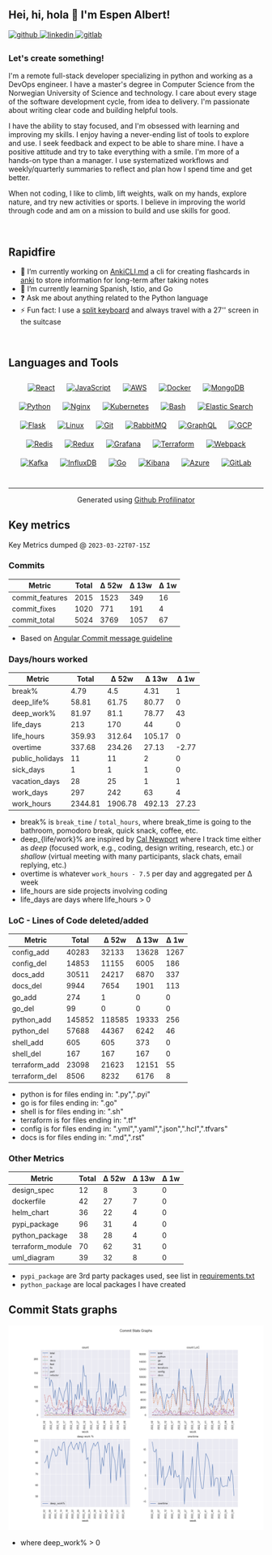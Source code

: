 ## Hei, hi, hola 👋 I'm Espen Albert!  
  

<a href="https://github.com/EspenAlbert" target="_blank">
<img src=https://img.shields.io/badge/github-%2324292e.svg?&style=for-the-badge&logo=github&logoColor=white alt=github style="margin-bottom: 5px;" />
</a>
<a href="https://linkedin.com/in/espen-albert-b97424ba" target="_blank">
<img src=https://img.shields.io/badge/linkedin-%231E77B5.svg?&style=for-the-badge&logo=linkedin&logoColor=white alt=linkedin style="margin-bottom: 5px;" />
</a>
<a href="https://gitlab.com/EspenAlbert" target="_blank">
<img src=https://img.shields.io/badge/gitlab-330F63.svg?&style=for-the-badge&logo=gitlab&logoColor=white alt=gitlab style="margin-bottom: 5px;" />
</a>  
  

### Let's create something!  
I'm a remote full-stack developer specializing in python and working as a DevOps engineer. I have a master's degree in Computer Science from the Norwegian University of Science and technology. 
I care about every stage of the software development cycle, from idea to delivery. I'm passionate about writing clear code and building helpful tools. 

I have the ability to stay focused, and I'm obsessed with learning and improving my skills. I enjoy having a never-ending list of tools to explore and use. I seek feedback and expect to be able to share mine. I have a positive attitude and try to take everything with a smile. I'm more of a hands-on type than a manager.
I use systematized workflows and weekly/quarterly summaries to reflect and plan how I spend time and get better. 

When not coding, I like to climb, lift weights, walk on my hands, explore nature, and try new activities or sports. I believe in improving the world through code and am on a mission to build and use skills for good.  
  

<br/>  


## Rapidfire  
- 🔭 I’m currently working on [AnkiCLI.md](projects/anki_cli.md) a cli for creating flashcards in [anki](https://apps.ankiweb.net/) to store information for long-term after taking notes    
- 🌱 I’m currently learning Spanish, Istio, and Go  
- ❓ Ask me about anything related to the Python language  
- ⚡ Fun fact: I use a [split keyboard](https://www.zsa.io/moonlander/) and always travel with a 27'' screen in the suitcase  
<br/>  


## Languages and Tools  
<div align="center">  
<a href="https://reactjs.org/" target="_blank"><img style="margin: 10px" src="https://profilinator.rishav.dev/skills-assets/react-original-wordmark.svg" alt="React" height="25" /></a>  
<a href="https://www.javascript.com/" target="_blank"><img style="margin: 10px" src="https://profilinator.rishav.dev/skills-assets/javascript-original.svg" alt="JavaScript" height="25" /></a>  
<a href="https://aws.amazon.com/" target="_blank"><img style="margin: 10px" src="https://profilinator.rishav.dev/skills-assets/amazonwebservices-original-wordmark.svg" alt="AWS" height="25" /></a>  
<a href="https://www.docker.com/" target="_blank"><img style="margin: 10px" src="https://profilinator.rishav.dev/skills-assets/docker-original-wordmark.svg" alt="Docker" height="25" /></a>  
<a href="https://www.mongodb.com/" target="_blank"><img style="margin: 10px" src="https://profilinator.rishav.dev/skills-assets/mongodb-original-wordmark.svg" alt="MongoDB" height="25" /></a>  
<a href="https://www.python.org/" target="_blank"><img style="margin: 10px" src="https://profilinator.rishav.dev/skills-assets/python-original.svg" alt="Python" height="25" /></a>  
<a href="https://www.nginx.com/" target="_blank"><img style="margin: 10px" src="https://profilinator.rishav.dev/skills-assets/nginx-original.svg" alt="Nginx" height="25" /></a>  
<a href="https://kubernetes.io/" target="_blank"><img style="margin: 10px" src="https://profilinator.rishav.dev/skills-assets/kubernetes-icon.svg" alt="Kubernetes" height="25" /></a>  
<a href="https://www.gnu.org/software/bash/" target="_blank"><img style="margin: 10px" src="https://profilinator.rishav.dev/skills-assets/gnu_bash-icon.svg" alt="Bash" height="25" /></a>  
<a href="https://www.elastic.co/" target="_blank"><img style="margin: 10px" src="https://profilinator.rishav.dev/skills-assets/elasticsearch.png" alt="Elastic Search" height="25" /></a>  
<a href="https://flask.palletsprojects.com/" target="_blank"><img style="margin: 10px" src="https://profilinator.rishav.dev/skills-assets/flask.png" alt="Flask" height="25" /></a>  
<a href="https://www.linux.org/" target="_blank"><img style="margin: 10px" src="https://profilinator.rishav.dev/skills-assets/linux-original.svg" alt="Linux" height="25" /></a>  
<a href="https://github.com/" target="_blank"><img style="margin: 10px" src="https://profilinator.rishav.dev/skills-assets/git-scm-icon.svg" alt="Git" height="25" /></a>  
<a href="https://www.rabbitmq.com/" target="_blank"><img style="margin: 10px" src="https://profilinator.rishav.dev/skills-assets/rabbitmq-icon.svg" alt="RabbitMQ" height="25" /></a>  
<a href="https://graphql.org/" target="_blank"><img style="margin: 10px" src="https://profilinator.rishav.dev/skills-assets/graphql.png" alt="GraphQL" height="25" /></a>  
<a href="https://cloud.google.com/" target="_blank"><img style="margin: 10px" src="https://profilinator.rishav.dev/skills-assets/google_cloud-icon.svg" alt="GCP" height="25" /></a>  
<a href="https://redis.io/" target="_blank"><img style="margin: 10px" src="https://profilinator.rishav.dev/skills-assets/redis-original-wordmark.svg" alt="Redis" height="25" /></a>  
<a href="https://redux.js.org/" target="_blank"><img style="margin: 10px" src="https://profilinator.rishav.dev/skills-assets/redux-original.svg" alt="Redux" height="25" /></a>  
<a href="https://grafana.com/" target="_blank"><img style="margin: 10px" src="https://profilinator.rishav.dev/skills-assets/grafana.png" alt="Grafana" height="25" /></a>  
<a href="https://www.terraform.io/" target="_blank"><img style="margin: 10px" src="https://profilinator.rishav.dev/skills-assets/terraformio-icon.svg" alt="Terraform" height="25" /></a>  
<a href="https://webpack.js.org/" target="_blank"><img style="margin: 10px" src="https://profilinator.rishav.dev/skills-assets/webpack-original.svg" alt="Webpack" height="25" /></a>  
<a href="https://kafka.apache.org/" target="_blank"><img style="margin: 10px" src="https://profilinator.rishav.dev/skills-assets/apache_kafka-icon.svg" alt="Kafka" height="25" /></a>  
<a href="https://www.influxdata.com/" target="_blank"><img style="margin: 10px" src="https://profilinator.rishav.dev/skills-assets/influxdb.svg" alt="InfluxDB" height="25" /></a>  
<a href="https://go.dev/" target="_blank"><img style="margin: 10px" src="https://profilinator.rishav.dev/skills-assets/go-original.svg" alt="Go" height="25" /></a>  
<a href="https://www.elastic.co/kibana/" target="_blank"><img style="margin: 10px" src="https://profilinator.rishav.dev/skills-assets/kibana.png" alt="Kibana" height="25" /></a>  
<a href="https://azure.microsoft.com/en-in/" target="_blank"><img style="margin: 10px" src="https://profilinator.rishav.dev/skills-assets/microsoft_azure-icon.svg" alt="Azure" height="25" /></a>  
<a href="https://about.gitlab.com/" target="_blank"><img style="margin: 10px" src="https://profilinator.rishav.dev/skills-assets/gitlab.svg" alt="GitLab" height="25" /></a>  
</div>  

<br/>  

----
<div align="center">Generated using <a href="https://profilinator.rishav.dev/" target="_blank">Github Profilinator</a></div>


## Key metrics
<!-- KEY-METRICS:START -->
Key Metrics dumped @ `2023-03-22T07-15Z`

### Commits

Metric | Total | Δ 52w | Δ 13w | Δ 1w
--- | --- | --- | --- | ---
commit_features | 2015 | 1523 | 349 | 16
commit_fixes | 1020 | 771 | 191 | 4
commit_total | 5024 | 3769 | 1057 | 67

- Based on [Angular Commit message guideline](https://github.com/angular/angular/blob/main/CONTRIBUTING.md#-commit-message-guidelines)

### Days/hours worked

Metric | Total | Δ 52w | Δ 13w | Δ 1w
--- | --- | --- | --- | ---
break% | 4.79 | 4.5 | 4.31 | 1
deep_life% | 58.81 | 61.75 | 80.77 | 0
deep_work% | 81.97 | 81.1 | 78.77 | 43
life_days | 213 | 170 | 44 | 0
life_hours | 359.93 | 312.64 | 105.17 | 0
overtime | 337.68 | 234.26 | 27.13 | -2.77
public_holidays | 11 | 11 | 2 | 0
sick_days | 1 | 1 | 1 | 0
vacation_days | 28 | 25 | 1 | 1
work_days | 297 | 242 | 63 | 4
work_hours | 2344.81 | 1906.78 | 492.13 | 27.23

- break% is `break_time` / `total_hours`, where break_time is going to the bathroom, pomodoro break, quick snack, coffee, etc.
- deep_{life/work}% are inspired by [Cal Newport](https://www.calnewport.com/) where I track time either as _deep_ (focused work, e.g., coding, design writing, research, etc.) or _shallow_ (virtual meeting with many participants, slack chats, email replying, etc.)
- overtime is whatever `work_hours - 7.5` per day and aggregated per Δ week
- life_hours are side projects involving coding
- life_days are days where life_hours > 0

### LoC - Lines of Code deleted/added

Metric | Total | Δ 52w | Δ 13w | Δ 1w
--- | --- | --- | --- | ---
config_add | 40283 | 32133 | 13628 | 1267
config_del | 14853 | 11155 | 6005 | 186
docs_add | 30511 | 24217 | 6870 | 337
docs_del | 9944 | 7654 | 1901 | 113
go_add | 274 | 1 | 0 | 0
go_del | 99 | 0 | 0 | 0
python_add | 145852 | 118585 | 19333 | 256
python_del | 57688 | 44367 | 6242 | 46
shell_add | 605 | 605 | 373 | 0
shell_del | 167 | 167 | 167 | 0
terraform_add | 23098 | 21623 | 12151 | 55
terraform_del | 8506 | 8232 | 6176 | 8

- python is for files ending in: ".py",".pyi"
- go is for files ending in: ".go"
- shell is for files ending in: ".sh"
- terraform is for files ending in: ".tf"
- config is for files ending in: ".yml",".yaml",".json",".hcl",".tfvars"
- docs is for files ending in: ".md",".rst"

### Other Metrics

Metric | Total | Δ 52w | Δ 13w | Δ 1w
--- | --- | --- | --- | ---
design_spec | 12 | 8 | 3 | 0
dockerfile | 42 | 27 | 7 | 0
helm_chart | 36 | 22 | 4 | 0
pypi_package | 96 | 31 | 4 | 0
python_package | 38 | 28 | 4 | 0
terraform_module | 70 | 62 | 31 | 0
uml_diagram | 39 | 32 | 8 | 0
<!-- KEY-METRICS:END -->
- `pypi_package` are 3rd party packages used, see list in [requirements.txt](./requirements.txt)
- `python_package` are local packages I have created


## Commit Stats graphs
![img.png](graph.png)
- where deep_work% > 0